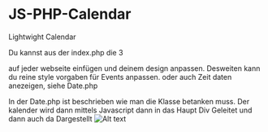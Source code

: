 # JS-PHP-Calendar
Lightwight Calendar

Du kannst aus der index.php die 3 <div> auf jeder webseite einfügen und deinem design anpassen. 
Desweiten kann du reine style vorgaben für Events anpassen. oder auch Zeit daten anezeigen, siehe Date.php 

In der Date.php ist beschrieben wie man die Klasse betanken muss.
Der kalender wird dann mittels Javascript dann in das Haupt Div Geleitet und dann auch da Dargestellt
![Alt text](https://pbs.twimg.com/media/DvqsX6dW0AUc0b8.jpg?raw=true "Optional Title")
